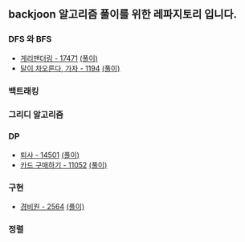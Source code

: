 ## backjoon 알고리즘 풀이를 위한 레파지토리 입니다.

### DFS 와 BFS
- [게리맨더링 - 17471](../../tree/main/백준/src/백준4월3주차/게리맨더링17417.java) <a href="https://harry-choi.tistory.com/21"> (풀이) </a>
- [달이 차오른다, 가자 - 1194](../../tree/main/백준/src/백준4월3주차/달이차오른다가자1194.java) <a href="https://harry-choi.tistory.com/26"> (풀이) </a>


### 백트래킹


### 그리디 알고리즘




### DP
- [퇴사 - 14501](../../tree/main/백준/src/백준4월3주차/퇴사14501.java) <a href="https://harry-choi.tistory.com/19"> (풀이) </a>
- [카드 구매하기 - 11052](../../tree/main/백준/src/백준4월3주차/카드구매하기11052.java) <a href="https://harry-choi.tistory.com/25"> (풀이) </a>

### 구현
- [경비원 - 2564](../../tree/main/백준/src/백준4월3주차/경비원v2_2564.java) <a href="https://harry-choi.tistory.com/23"> (풀이) </a>

### 정렬

